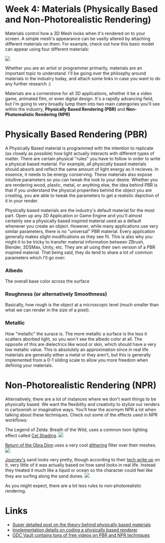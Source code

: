 # Week 4: Materials (Physically Based and Non-Photorealistic Rendering)

Materials control how a 3D Mesh looks when it's rendered on to your screen. A simple mesh's appearance can be vastly altered by attaching different materials on them. For example, check out how this basic model can appear using four different materials:

<img src="https://i.imgur.com/9PyHpzv.png">

Whether you are an artist or programmer primarily, materials are an important topic to understand. I'll be going over the philosphy around materials in the industry today, and attach some links in case you want to do any further research :)

Materials are a cornerstone for all 3D applications, whether it be a video game, animated film, or even digital design. It's a rapidly advancing field, but I'm going to very broadly lump them into two main catergories you'll see within the industry, **Physically Based Rendering (PBR)** and **Non-Photorealistic Rendering (NPR)**

# Physically Based Rendering (PBR)

A Physically Based material is programmed with the intention to replicate (as closely as possible) how light actually interacts with different types of matter. There are certain physical "rules" you have to follow in order to write a physical based material. For example, all physically based materials should absorb and reflect the same amount of light energy as it recieves. In essence, it needs to be energy conserving. These materials also expose intuitive parameters so you can tweak the look to your desire. Whether you are rendering wood, plastic, metal, or anything else, the idea behind PBR is that if you understand the physical properities behind the object you are creating, you are able to tweak the parameters to get a realistic depiction of it in your render.    

Physically based materials are the industry's default material for the most part. Open up any 3D Application or Game Engine and you'll almost certainly see a physically based inspired material used as a default whenever you create an object. However, while many applications use very similar parameters, there is no "universal" PBR material. Every application generally makes slight modifications as they see fit. This is also why you might it to be tricky to transfer material information between ZBrush, Blender, 3DSMax, Unity, etc. They are all using their own version of a PBR inspired material. That being said, they do tend to share a lot of common parameters which I'll go over:

### Albedo
The overall base color across the surface

### Roughness (or alternatively Smoothness)
Basically, how rough is the object at a microscopic level (much smaller than what we can render in the size of a pixel). 

### Metallic
How "metallic" the surace is. The more metallic a surface is the less it scatters aborbed light, so you won't see the albedo color at all. The opposite of this are dielectrics like wood or skin, which should have a very low metallic value. This is absolutely an approximation since in real life materials are generally either a metal or they aren't, but this is generally implemented from a 0-1 sliding scale to allow you more freedom when defining your materials.


# Non-Photorealistic Rendering (NPR)

Alternatively, there are a lot of instances where we don't want things to be physically based. We want the flexibility and creativity to stylize our renders in cartoonish or imaginative ways. You'll hear the acornym NPR a lot when talking about these techniques. Check out some of the effects used in NPR workflows:

The Legend of Zelda: Breath of the Wild, uses a common toon lighting effect called [Cel Shading](https://en.wikipedia.org/wiki/Cel_shading).
<img src="https://images.igdb.com/igdb/image/upload/t_original/mepn5qujlccdlkhfkwr8.png">

[Return of the Obra Dinn](https://store.steampowered.com/app/653530/Return_of_the_Obra_Dinn/) uses a very cool [dithering](https://en.wikipedia.org/wiki/Dither) filter over their meshes. 
<img src="https://images.igdb.com/igdb/image/upload/t_original/hv9akfgjm5zrmxsb8r8q.png">

[Journey's](https://thatgamecompany.com/journey/) sand looks very pretty, though according to their [tech write up]("https://www.alanzucconi.com/2019/10/08/journey-sand-shader-1/") on it, very little of it was actually based on how sand looks in real life. Instead they treated it much like a liquid or ocean so the character could feel like they are surfing along the sand dunes.
<img src="https://www.alanzucconi.com/wp-content/uploads/2019/07/journey_screenshot_05.png">


As you might expect, there are a lot less rules to non-photorealistic rendering.

# Links
* [Super detailed post on the theory behind physically based materials](https://learnopengl.com/PBR/Theory)  
* [Implementation details on coding a physically based renderer](https://learnopengl.com/PBR/Lighting)  
* [GDC Vault contains tons of free videos on PBR and NPR techniques](https://www.gdcvault.com/search.php#&conference_id=&category=free&firstfocus=&keyword=material)
